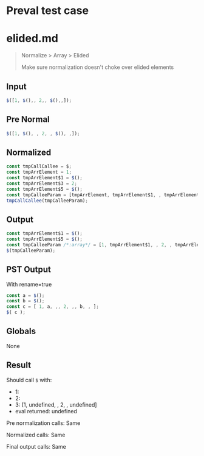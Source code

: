 # Preval test case

# elided.md

> Normalize > Array > Elided
>
> Make sure normalization doesn't choke over elided elements

## Input

`````js filename=intro
$([1, $(),, 2,, $(),,]);
`````

## Pre Normal


`````js filename=intro
$([1, $(), , 2, , $(), ,]);
`````

## Normalized


`````js filename=intro
const tmpCallCallee = $;
const tmpArrElement = 1;
const tmpArrElement$1 = $();
const tmpArrElement$3 = 2;
const tmpArrElement$5 = $();
const tmpCalleeParam = [tmpArrElement, tmpArrElement$1, , tmpArrElement$3, , tmpArrElement$5, ,];
tmpCallCallee(tmpCalleeParam);
`````

## Output


`````js filename=intro
const tmpArrElement$1 = $();
const tmpArrElement$5 = $();
const tmpCalleeParam /*:array*/ = [1, tmpArrElement$1, , 2, , tmpArrElement$5, ,];
$(tmpCalleeParam);
`````

## PST Output

With rename=true

`````js filename=intro
const a = $();
const b = $();
const c = [ 1, a, ,, 2, ,, b, , ];
$( c );
`````

## Globals

None

## Result

Should call `$` with:
 - 1: 
 - 2: 
 - 3: [1, undefined, , 2, , undefined]
 - eval returned: undefined

Pre normalization calls: Same

Normalized calls: Same

Final output calls: Same
